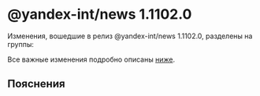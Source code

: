 # @yandex-int/news 1.1102.0

<!-- ЧЕЛОВЕЧЕСКОЕ ВСТУПЛЕНИЕ -->

Изменения, вошедшие в релиз @yandex-int/news 1.1102.0, разделены на группы:

Все важные изменения подробно описаны [ниже](#Пояснения).

## Пояснения

